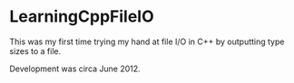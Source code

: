 # LearningCppFileIO
This was my first time trying my hand at file I/O in C++ by outputting type sizes to a file.

Development was circa June 2012.
